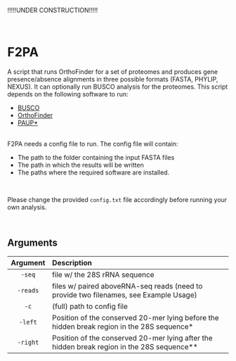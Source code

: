 !!!!!UNDER CONSTRUCTION!!!!!

<br>

# F2PA
A script that runs OrthoFinder for a set of proteomes and produces gene presence/absence alignments in three possible formats (FASTA, PHYLIP, NEXUS). It can optionally run BUSCO analysis for the proteomes.
This script depends on the following software to run: 

- [BUSCO](http://gitlab.com/ezlab/busco) 
- [OrthoFinder](https://github.com/davidemms/OrthoFinder) 
- [PAUP*](https://paup.phylosolutions.com/get-paup/) 
<br>
F2PA needs a config file to run. The config file will contain: 

- The path to the folder containing the input FASTA files 
- The path in which the results will be written
- The paths where the required software are installed.
<br>

Please change the provided `config.txt` file accordingly before running your own analysis.

<br>  

## Arguments
Argument    |  Description             
:-------------:|:-----------------------
`-seq` | file w/ the 28S rRNA sequence
`-reads` | files w/ paired aboveRNA-seq reads (need to provide two filenames, see Example Usage)
`-c` | (full) path to config file
`-left` | Position of the conserved 20-mer lying before the hidden break region in the 28S sequence*
`-right` | Position of the conserved 20-mer lying after the hidden break region in the 28S sequence**
